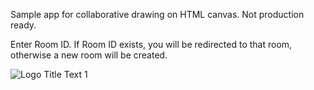 Sample app for collaborative drawing on HTML canvas. Not production ready.

Enter Room ID. If Room ID exists, you will be redirected to that room, otherwise a new room will be created.

![](https://github.com/pronev/node-websocket-canvas/blob/main/doc/demo.gif "Logo Title Text 1")

